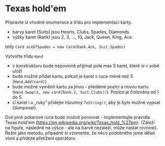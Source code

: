 # Texas hold'em

Připravte si vhodné enumerace a třídu pro implementaci karty.
 * barvy karet (Suits) jsou Hearts, Clubs, Spades, Diamonds
 * výšky karet (Rank) jsou 2, 3, …, 10, Jack, Queen, King, Ace
 
  tedy `Card aceOfSpades = new Card(Rank.Ace, Suit.Spades)`

Vytvořte třídu `Hand`

* v konstruktoru bude nepovinně přijímat pole max 5 karet, které si v sobě uloží
* bude možné přidat kartu, pokud je karet v ruce méně než 5 (`Hand.Add(card)`)
* bude možné vyměnit kartu za jinou - předáme  pozici a novou kartu (`Hand.Swap(3, new card(Rank.5, Suit.Clubs))`). Pozice je číslována od 1 do 5.  
* U karet i u „ruky“ přidejte rozumný `ToString()`, aby je bylo možné vypsat (dumpovat).  

Dvě plné pokerové ruce bude možné porovnat - implementujte pravidla Texas hold'em (https://en.wikipedia.org/wiki/Texas_hold_%27em). (Záleží na figuře, následně na výšce - ale na barvě nezáleží, může nastat rovnost). Řešte jako metodu, případně si vzomeňte, že něco podobného jsme dělali vloni a přidejte přetížení operátoru. 
